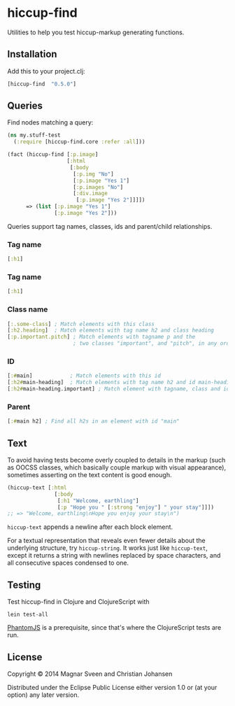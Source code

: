 # hiccup-find

Utilities to help you test hiccup-markup generating functions.

## Installation

Add this to your project.clj:

```clj
[hiccup-find  "0.5.0"]
```

## Queries

Find nodes matching a query:

```clj
(ns my.stuff-test
  (:require [hiccup-find.core :refer :all]))

(fact (hiccup-find [:p.image]
                   [:html
                    [:body
                     [:p.img "No"]
                     [:p.image "Yes 1"]
                     [:p.images "No"]
                     [:div.image
                      [:p.image "Yes 2"]]]])
      => (list [:p.image "Yes 1"]
               [:p.image "Yes 2"]))
```

Queries support tag names, classes, ids and parent/child relationships.

### Tag name

```clj
[:h1]
```

### Tag name

```clj
[:h1]
```

### Class name

```clj
[:.some-class] ; Match elements with this class
[:h2.heading]  ; Match elements with tag name h2 and class heading
[:p.important.pitch] ; Match elements with tagname p and the
                     ; two classes "important", and "pitch", in any order.
```

### ID

```clj
[:#main]            ; Match elements with this id
[:h2#main-heading]  ; Match elements with tag name h2 and id main-heading
[:h2#main-heading.important] ; Match element with tagname, class and id
```

### Parent

```clj
[:#main h2] ; Find all h2s in an element with id "main"
```

## Text

To avoid having tests become overly coupled to details in the markup (such as
OOCSS classes, which basically couple markup with visual appearance), sometimes
asserting on the text content is good enough.

```clj
(hiccup-text [:html
               [:body
                [:h1 "Welcome, earthling"]
                [:p "Hope you " [:strong "enjoy"] " your stay"]]])
;; => "Welcome, earthling\nHope you enjoy your stay\n")
```

`hiccup-text` appends a newline after each block element.

For a textual representation that reveals even fewer details about the
underlying structure, try `hiccup-string`. It works just like `hiccup-text`,
except it returns a string with newlines replaced by space characters, and all
consecutive spaces condensed to one.

## Testing

Test hiccup-find in Clojure and ClojureScript with

    lein test-all

[PhantomJS](http://phantomjs.org/) is a prerequisite, since that's where the
ClojureScript tests are run.

## License

Copyright © 2014 Magnar Sveen and Christian Johansen

Distributed under the Eclipse Public License either version 1.0 or (at
your option) any later version.
